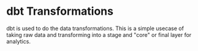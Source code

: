 # dbt Transformations
dbt is used to do the data transformations.  This is a simple usecase of taking raw data and transforming into a stage and "core" or final layer for analytics.